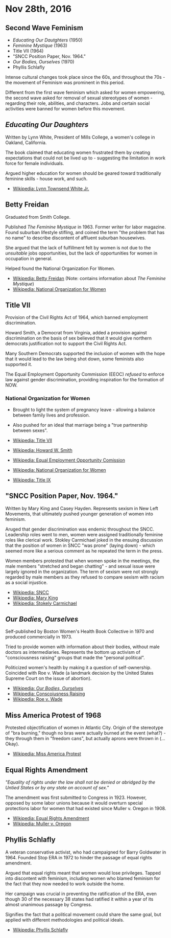 Nov 28th, 2016
==============

Second Wave Feminism
--------------------

- *Educating Our Dautghters* (1950)
- *Feminine Mystique* (1963)
- Title VII (1964)
- "SNCC Position Paper, Nov. 1964."
- *Our Bodies, Ourselves* (1970)
- Phyllis Schlafly

Intense cultural changes took place since the 60s, and throughout the 70s - the movement of Feminism was prominent in this period.

Different from the first wave feminism which asked for women empowering, the second wave asked for removal of sexual stereotypes of women - regarding their role, abilities, and characters. Jobs and certain social activities were banned for women before this movement.

*Educating Our Daughters*
-------------------------

Written by Lynn White, President of Mills College, a women's college in Oakland, California.

The book claimed that educating women frustrated them by creating expectations that could not be lived up to - suggesting the limitation in work force for female individuals.

Argued higher education for women should be geared toward traditionally feminine skills - house work, and such.

- [Wikipedia: Lynn Townsend White Jr.](https://en.wikipedia.org/wiki/Lynn_Townsend_White_Jr.)

Betty Freidan
-------------

Graduated from Smith College.

Published *The Feminine Mystique* in 1963. Former writer for labor magazine. Found suburban lifestyle stifling, and coined the term "the problem that has no name" to describe discontent of affluent suburban housewives.

She argued that the lack of fulfillment felt by women is not due to the *unsuitable* jobs opportunities, but the lack of opportunities for women in occupation in general.

Helped found the National Organization For Women.

- [Wikipedia: Betty Freidan](https://en.wikipedia.org/wiki/Betty_Friedan) (Note: contains information about *The Feminine Mystique*)
- [Wikipedia: National Organization for Women](https://en.wikipedia.org/wiki/National_Organization_for_Women)

Title VII
---------

Provision of the Civil Rights Act of 1964, which banned employment discrimination.

Howard Smith, a Democrat from Virginia, added a provision against discrimination on the basis of sex believed that it would give northern democrats justification not to support the Civil Rights Act.

Many Southern Democrats supported the inclusion of women with the hope that it would lead to the law being shot down, some feminists also supported it.

The Equal Employment Opportunity Commission (EEOC) *refused* to enforce law against gender discrimination, providing inspiration for the formation of NOW.

### National Organization for Women

- Brought to light the system of pregnancy leave - allowing a balance between family lives and profession.
- Also pushed for an ideal that marriage being a "true partnership between sexes".


- [Wikipedia: Title VII](https://en.wikipedia.org/wiki/Civil_Rights_Act_of_1964#Title_VII)
- [Wikipedia: Howard W. Smith](https://en.wikipedia.org/wiki/Howard_W._Smith)
- [Wikipedia: Equal Employment Opportunity Comission](https://en.wikipedia.org/wiki/Equal_Employment_Opportunity_Commission)
- [Wikipedia: National Organization for Women](https://en.wikipedia.org/wiki/National_Organization_for_Women)
- [Wikipedia: Title IX](https://en.wikipedia.org/wiki/Title_IX)

"SNCC Position Paper, Nov. 1964."
---------------------------------

Written by Mary King and Casey Hayden. Represents sexism in New Left Movements, that ultimately pushed younger generation of women into feminism.

Aruged that gender discrimination was endemic throughout the SNCC. Leadership roles went to men, women were assigned traditionally feminine roles like clerical work. Stokley Carmichael joked in the ensuing discussion that the position of women in SNCC "was prone" (laying down) - which seemed more like a serious comment as he repeated the term in the press.

Women members protested that when women spoke in the meetings, the male members "stretched and began chatting" - and sexual issue were largely ignored in the organization. The term of sexism were not strongly regarded by male members as they refused to compare sexism with racism as a social injustice.

- [Wikipedia: SNCC](https://en.wikipedia.org/wiki/Student_Nonviolent_Coordinating_Committee)
- [Wikipedia: Mary King](https://en.wikipedia.org/wiki/Mary_King_%28political_scientist%29)
- [Wikipedia: Stokely Carmichael](https://en.wikipedia.org/wiki/Stokely_Carmichael)

*Our Bodies, Ourselves*
-----------------------

Self-published by Boston Women's Health Book Collective in 1970 and produced commercially in 1973.

Tried to provide women with information about their bodies, without male doctors as intermediaries. Represents the bottom up activism of "consciousness raising" groups that made the "personal political".

Politicized women's health by making it a question of self-ownership. Coincided with Roe v. Wade (a landmark decision by the United States Supreme Court on the issue of abortion).

- [Wikipedia: *Our Bodies, Ourselves*](https://en.wikipedia.org/wiki/Our_Bodies,_Ourselves)
- [Wikipedia: Conscoiusness Raising](https://en.wikipedia.org/wiki/Consciousness_raising)
- [Wikipedia: Roe v. Wade](https://en.wikipedia.org/wiki/Roe_v._Wade)

Miss America Protest of 1968
----------------------------

Protested objectification of women in Atlantic City. Origin of the stereotype of "bra burning," though no bras were actually burned at the event (what?) - they through them in "freedom cans", but actually aprons were thrown in (... Okay).

- [Wikipedia: Miss America Protest](https://en.wikipedia.org/wiki/Miss_America_protest)

Equal Rights Amendment
----------------------

*"Equality of rights under the law shall not be denied or abridged by the Untied States or by any state on account of sex."*

The amendment was first submitted to Congress in 1923. However, opposed by some labor unions because it would overturn special protections labor for women that had existed since Muller v. Oregon in 1908.

- [Wikipedia: Equal Rights Amendment](https://en.wikipedia.org/wiki/Equal_Rights_Amendment)
- [Wikipedia: Muller v. Oregon](https://en.wikipedia.org/wiki/Muller_v._Oregon)

Phyllis Schlafly
----------------

A veteran conservative activist, who had campaigned for Barry Goldwater in 1964. Founded Stop ERA in 1972 to hinder the passage of equal rights amendment.

Argued that equal rights meant that women would lose privileges. Tapped into discontent with feminism, including women who blamed feminism for the fact that they now needed to work outside the home.

Her campaign was crucial in preventing the ratification of the ERA, even though 30 of the necessary 38 states had ratified it within a year of its almost unanimous passage by Congress.

Signifies the fact that a political movement could share the same goal, but applied with different methodologies and political ideals.

- [Wikipedia: Phyllis Schlafly](https://en.wikipedia.org/wiki/Phyllis_Schlafly)
